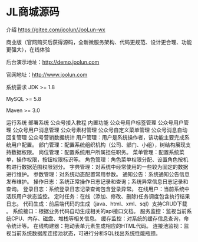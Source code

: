 # JL商城源码
介绍
https://gitee.com/joolun/JooLun-wx

商业版（官网购买后获得源码，全新微服务架构、代码更规范、设计更合理、功能更强大），在线体验 

后台演示地址：http://demo.joolun.com

官网地址：http://www.joolun.com

系统需求 JDK >= 1.8

MySQL >= 5.8

Maven >= 3.0

运行系统 部署系统 公众号接入教程 
内置功能 公众号用户标签管理 公众号用户管理 
公众号用户消息管理 公众号素材管理 公众号自定义菜单管理
公众号消息自动回复管理 公众号营销数据统计 用户管理：用户是系统操作者，该功能主要完成系统用户配置。 
部门管理：配置系统组织机构（公司、部门、小组），树结构展现支持数据权限。 岗位管理：配置系统用户所属担任职务。 菜单管理：配置系统菜单，操作权限，按钮权限标识等。 
角色管理：角色菜单权限分配、设置角色按机构进行数据范围权限划分。 
字典管理：对系统中经常使用的一些较为固定的数据进行维护。 
参数管理：对系统动态配置常用参数。
通知公告：系统通知公告信息发布维护。 
操作日志：系统正常操作日志记录和查询；系统异常信息日志记录和查询。 
登录日志：系统登录日志记录查询包含登录异常。 
在线用户：当前系统中活跃用户状态监控。 
定时任务：在线（添加、修改、删除)任务调度包含执行结果日志。 代码生成：前后端代码的生成（java、html、xml、sql）支持CRUD下载 。 系统接口：根据业务代码自动生成相关的api接口文档。 服务监控：监视当前系统CPU、内存、磁盘、堆栈等相关信息。
缓存监控：对系统的缓存信息查询，命令统计等。 在线构建器：拖动表单元素生成相应的HTML代码。 连接池监视：监视当前系统数据库连接池状态，可进行分析SQL找出系统性能瓶颈。

